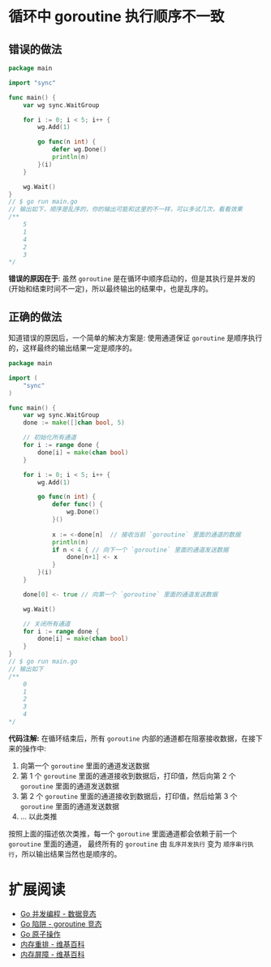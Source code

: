 # 循环中 goroutine 执行顺序不一致

## 错误的做法

```go
package main

import "sync"

func main() {
	var wg sync.WaitGroup

	for i := 0; i < 5; i++ {
		wg.Add(1)

		go func(n int) {
			defer wg.Done()
			println(n)
		}(i)
	}

	wg.Wait()
}
// $ go run main.go
// 输出如下，顺序是乱序的，你的输出可能和这里的不一样，可以多试几次，看看效果
/**
    5 
    1 
    4 
    2 
    3
*/
```

**错误的原因在于**: 虽然 `goroutine` 是在循环中顺序启动的，但是其执行是并发的 (开始和结束时间不一定)，所以最终输出的结果中，也是乱序的。

## 正确的做法

知道错误的原因后，一个简单的解决方案是: 使用通道保证 `goroutine` 是顺序执行的，这样最终的输出结果一定是顺序的。

```go
package main

import (
	"sync"
)

func main() {
	var wg sync.WaitGroup
	done := make([]chan bool, 5)

	// 初始化所有通道
	for i := range done {
		done[i] = make(chan bool)
	}

	for i := 0; i < 5; i++ {
		wg.Add(1)

		go func(n int) {
			defer func() {
				wg.Done()
			}()
			
			x := <-done[n]  // 接收当前 `goroutine` 里面的通道的数据
			println(n)
			if n < 4 { // 向下一个 `goroutine` 里面的通道发送数据
				done[n+1] <- x
			}
		}(i)
	}

	done[0] <- true // 向第一个 `goroutine` 里面的通道发送数据

	wg.Wait()

	// 关闭所有通道
	for i := range done {
		done[i] = make(chan bool)
	}
}
// $ go run main.go
// 输出如下 
/**
    0
    1
    2
    3
    4
*/
```

**代码注解:** 在循环结束后，所有 `goroutine` 内部的通道都在阻塞接收数据，在接下来的操作中: 

1. 向第一个 `goroutine` 里面的通道发送数据
2. 第 1 个 `goroutine` 里面的通道接收到数据后，打印值，然后向第 2 个 `goroutine` 里面的通道发送数据
3. 第 2 个 `goroutine` 里面的通道接收到数据后，打印值，然后给第 3 个 `goroutine` 里面的通道发送数据 
4. ... 以此类推 
  
按照上面的描述依次类推，每一个 `goroutine` 里面通道都会依赖于前一个 `goroutine` 里面的通道，
最终所有的 `goroutine` 由 `乱序并发执行` 变为 `顺序串行执行`，所以输出结果当然也是顺序的。

# 扩展阅读

- [Go 并发编程 - 数据竞态](../engineering/data_race.md)
- [Go 陷阱 - goroutine 竞态](goroutine_race.md)
- [Go 原子操作](../introduction/atomic.md)
- [内存重排 - 维基百科](https://zh.wikipedia.org/zh-tw/%E5%86%85%E5%AD%98%E6%8E%92%E5%BA%8F)
- [内存屏障 - 维基百科](https://zh.wikipedia.org/wiki/%E5%86%85%E5%AD%98%E5%B1%8F%E9%9A%9C)